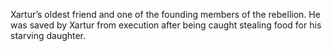 Xartur’s oldest friend and one of the founding members of the rebellion. He was saved by Xartur from execution after being caught stealing food for his starving daughter.
